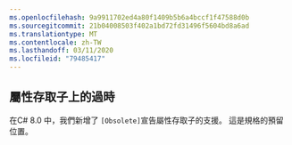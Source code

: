 ```yaml
---
ms.openlocfilehash: 9a9911702ed4a80f1409b5b6a4bccf1f47588d0b
ms.sourcegitcommit: 21b04008503f402a1bd72fd31496f5604bd8a6ad
ms.translationtype: MT
ms.contentlocale: zh-TW
ms.lasthandoff: 03/11/2020
ms.locfileid: "79485417"
---
```

## <a name="obsolete-on-property-accessor"></a>屬性存取子上的過時

在C# 8.0 中，我們新增了 `[Obsolete]`宣告屬性存取子的支援。 這是規格的預留位置。
